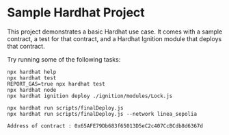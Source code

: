 # Sample Hardhat Project

This project demonstrates a basic Hardhat use case. It comes with a sample contract, a test for that contract, and a Hardhat Ignition module that deploys that contract.

Try running some of the following tasks:

```shell
npx hardhat help
npx hardhat test
REPORT_GAS=true npx hardhat test
npx hardhat node
npx hardhat ignition deploy ./ignition/modules/Lock.js
```

```shell
npx hardhat run scripts/finalDeploy.js
npx hardhat run scripts/finalDeploy.js --network linea_sepolia
```

```shell
Address of contract : 0x65AFE79Db683f65013D5eC2c407CcBCdb8d6367d
```
